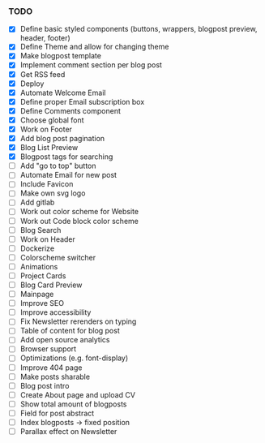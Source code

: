 ### TODO

- [x] Define basic styled components (buttons, wrappers, blogpost preview, header, footer)
- [x] Define Theme and allow for changing theme
- [x] Make blogpost template
- [x] Implement comment section per blog post
- [x] Get RSS feed
- [x] Deploy
- [x] Automate Welcome Email
- [x] Define proper Email subscription box
- [x] Define Comments component
- [x] Choose global font
- [x] Work on Footer
- [x] Add blog post pagination
- [x] Blog List Preview
- [x] Blogpost tags for searching
- [ ] Add "go to top" button
- [ ] Automate Email for new post
- [ ] Include Favicon
- [ ] Make own svg logo
- [ ] Add gitlab
- [ ] Work out color scheme for Website
- [ ] Work out Code block color scheme
- [ ] Blog Search
- [ ] Work on Header
- [ ] Dockerize
- [ ] Colorscheme switcher
- [ ] Animations
- [ ] Project Cards
- [ ] Blog Card Preview
- [ ] Mainpage
- [ ] Improve SEO
- [ ] Improve accessibility
- [ ] Fix Newsletter rerenders on typing
- [ ] Table of content for blog post
- [ ] Add open source analytics
- [ ] Browser support
- [ ] Optimizations (e.g. font-display)
- [ ] Improve 404 page
- [ ] Make posts sharable
- [ ] Blog post intro
- [ ] Create About page and upload CV
- [ ] Show total amount of blogposts
- [ ] Field for post abstract
- [ ] Index blogposts -> fixed position
- [ ] Parallax effect on Newsletter
